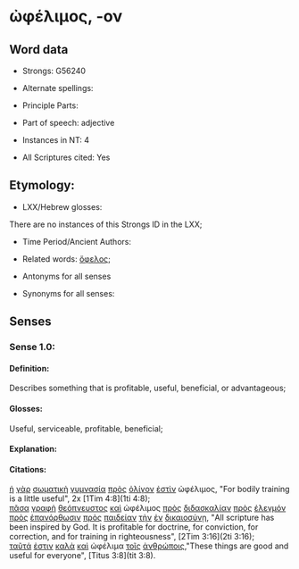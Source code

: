 # ὠφέλιμος, -ον

<!-- Status: S2=NeedsFinalCheck -->
<!-- Lexica used for edits: BDAG, FFM, LN, A-S  -->

## Word data

* Strongs: G56240

* Alternate spellings:

* Principle Parts: 

* Part of speech: adjective   

* Instances in NT: 4

* All Scriptures cited: Yes

## Etymology: 
 

* LXX/Hebrew glosses: 

There are no instances of this Strongs ID in the LXX;  

* Time Period/Ancient Authors: 

* Related words: [ὄφελος](../G37860/01.md); 

* Antonyms for all senses

* Synonyms for all senses: 

## Senses 

### Sense 1.0: 

#### Definition: 

Describes something that is profitable, useful, beneficial, or advantageous;  

#### Glosses: 

Useful, serviceable, profitable, beneficial; 

#### Explanation: 

#### Citations: 

[ἡ](../G35880/01.md) [γὰρ](../G10630/01.md) [σωματικὴ](../G49840/01.md) [γυμνασία](../G11290/01.md) [πρὸς](../G43140/01.md) [ὀλίγον](../G36410/01.md) [ἐστὶν](../G99999/01.md) ὠφέλιμος, "For bodily training is a little useful", 2x [1Tim 4:8](1ti 4:8);   
[πᾶσα](../G39560/01.md) [γραφὴ](../G11240/01.md) [θεόπνευστος](../G23150/01.md) [καὶ](../G25320/01.md) ὠφέλιμος [πρὸς](../G43140/01.md) [διδασκαλίαν](../G13190/01.md) [πρὸς](../G43140/01.md) [ἐλεγμόν](../G16500/01.md) [πρὸς](../G43140/01.md) [ἐπανόρθωσιν](../G18820/01.md) [πρὸς](../G43140/01.md) [παιδείαν](../G38090/01.md) [τὴν](../G35880/01.md) [ἐν](../G17220/01.md) [δικαιοσύνῃ](../G13430/01.md), "All scripture has been inspired by God. It is profitable for doctrine, for conviction, for correction, and for training in righteousness", [2Tim 3:16](2ti 3:16);   
[ταῦτά](../G37780/01.md) [ἐστιν](../G99999/01.md) [καλὰ](../G25700/01.md) [καὶ](../G25320/01.md) ὠφέλιμα [τοῖς](../G35880/01.md) [ἀνθρώποις](../G04440/01.md),"These things are good and useful for everyone", [Titus 3:8](tit 3:8). 
